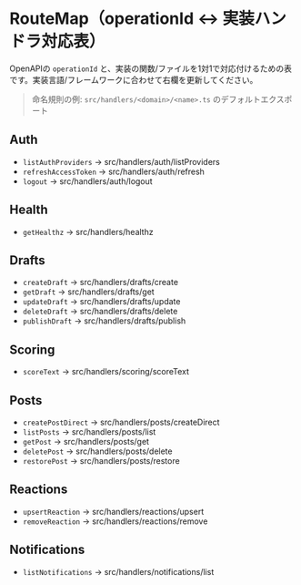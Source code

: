 # RouteMap（operationId ↔ 実装ハンドラ対応表）

OpenAPIの `operationId` と、実装の関数/ファイルを1対1で対応付けるための表です。実装言語/フレームワークに合わせて右欄を更新してください。

> 命名規則の例: `src/handlers/<domain>/<name>.ts` のデフォルトエクスポート

## Auth
- `listAuthProviders` → src/handlers/auth/listProviders
- `refreshAccessToken` → src/handlers/auth/refresh
- `logout` → src/handlers/auth/logout

## Health
- `getHealthz` → src/handlers/healthz

## Drafts
- `createDraft` → src/handlers/drafts/create
- `getDraft` → src/handlers/drafts/get
- `updateDraft` → src/handlers/drafts/update
- `deleteDraft` → src/handlers/drafts/delete
- `publishDraft` → src/handlers/drafts/publish

## Scoring
- `scoreText` → src/handlers/scoring/scoreText

## Posts
- `createPostDirect` → src/handlers/posts/createDirect
- `listPosts` → src/handlers/posts/list
- `getPost` → src/handlers/posts/get
- `deletePost` → src/handlers/posts/delete
- `restorePost` → src/handlers/posts/restore

## Reactions
- `upsertReaction` → src/handlers/reactions/upsert
- `removeReaction` → src/handlers/reactions/remove

## Notifications
- `listNotifications` → src/handlers/notifications/list


